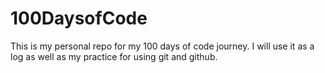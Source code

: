 # 100DaysofCode

This  is my personal repo for my 100 days of code journey. 
I will use it as a log as well as my practice for using git and github.
